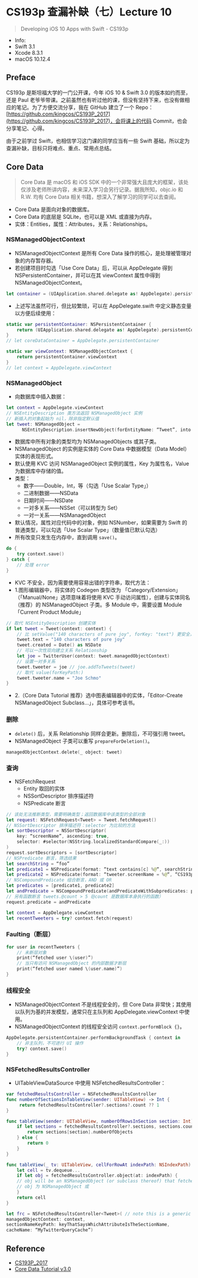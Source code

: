 # CS193p 查漏补缺（七）Lecture 10

> Developing iOS 10 Apps with Swift - CS193p

- Info:
 - Swift 3.1
 - Xcode 8.3.1
 - macOS 10.12.4

## Preface

CS193p 是斯坦福大学的一门公开课，今年 iOS 10 & Swift 3.0 的版本如约而至，还是 Paul 老爷爷带课。之前虽然也有听过他的课，但没有坚持下来，也没有做相应的笔记。为了方便交流分享，我在 GitHub 建立了一个 Repo：[https://github.com/kingcos/CS193P_2017](https://github.com/kingcos/CS193P_2017)，会将课上的代码 Commit，也会分享笔记、心得。

由于之前学过 Swift，也相信学习这门课的同学应当有一些 Swift 基础，所以定为查漏补缺，目标只将难点、重点、常用点总结。

## Core Data

> Core Data 是 macOS 和 iOS SDK 中的一个非常强大且庞大的框架，该处仅涉及老师所讲内容，未来深入学习会另行记录。据我所知，objc.io 和 R.W. 均有 Core Data 相关书籍，想深入了解学习的同学可以去查阅。

- Core Data 是面向对象的数据库。
- Core Data 的底层是 SQLite，也可以是 XML 或直接为内存。
- 实体：Entities，属性：Attributes，关系：Relationships。

### NSManagedObjectContext

- NSManagedObjectContext 是所有 Core Data 操作的核心，是处理被管理对象的内存暂存器。
- 若创建项目时勾选「Use Core Data」后，可以从 AppDelegate 得到 NSPersistentContainer，并可以在其 viewContext 属性中得到 NSManagedObjectContext。

```Swift
let container = (UIApplication.shared.delegate as! AppDelegate).persistentContainer let context: NSManagedObjectContext = container.viewContext
```

- 上述写法虽然可行，但比较繁琐，可以在 AppDelegate.swift 中定义静态变量以方便后续使用：

```Swift
static var persistentContainer: NSPersistentContainer {
    return (UIApplication.shared.delegate as! AppDelegate).persistentContainer
}
// let coreDataContainer = AppDelegate.persistentContainer

static var viewContext: NSManagedObjectContext {
    return persistentContainer.viewContext
}
// let context = AppDelegate.viewContext
```

### NSManagedObject

- 向数据库中插入数据：

```Swift
let context = AppDelegate.viewContext
// NSEntityDescription 类方法返回 NSManagedObject 实例
// 新插入的对象起始为 nil，除非指定默认值
let tweet: NSManagedObject =
      NSEntityDescription.insertNewObject(forEntityName: “Tweet”, into: context)
```

- 数据库中所有对象的类型均为 NSManagedObjects 或其子类。
- NSManagedObject 的实例是实体的 Core Data 中数据模型（Data Model）实体的表现形式。
- 默认使用 KVC 访问 NSManagedObject 实例的属性，Key 为属性名，Value 为数据库中存储的值。
- 类型：
  - 数字——Double，Int，等（勾选「Use Scalar Type」）
  - 二进制数据——NSData
  - 日期时间——NSDate
  - 一对多关系——NSSet（可以转型为 Set<NSManagedObject>）
  - 一对一关系——NSManagedObject
- 默认情况，属性对应代码中的对象，例如 NSNumber，如果需要为 Swift 的普通类型，可以勾选「Use Scalar Type」（数量值已默认勾选）
- 所有改变只发生在内存中，直到调用 `save()`。

```Swift
do {
    try context.save()
} catch {
    // 处理 error
}
```

- KVC 不安全，因为需要使用容易出错的字符串，取代方法：
- 1.图形编辑器中，将实体的 Codegen 类型改为 「Category/Extension」（「Manual/None」选项意味着将使用 KVC 手动访问属性），创建与实体同名（推荐）的 NSManagedObject 子类。多 Module 中，需要设置 Module「Current Product Module」

```Swift
// 取代 NSEntityDescription 创建实体
if let tweet = Tweet(context: context) {
    // 比 setValue("140 characters of pure joy", forKey: "text") 更安全，美观
    tweet.text = "140 characters of pure joy"
    tweet.created = Date() as NSDate
    // 可以一次性双向建立关系 Relationship
    let joe = TwitterUser(context: tweet.managedObjectContext)
    // 设置一对多关系
    tweet.tweeter = joe // joe.addToTweets(tweet)
    // 取代 value(forKeyPath:)
    tweet.tweeter.name = "Joe Schmo"
}
```

- 2.（Core Data Tutorial 推荐）选中图表编辑器中的实体，「Editor-Create NSManagedObject Subclass...」，具体可参考该书。

### 删除

- `delete()` 后，关系 Relationship 同样会更新。删除后，不可强引用 tweet。
- NSManagedObject 子类可以重写 `prepareForDeletion()`。

```Swift
managedObjectContext.delete(_ object: tweet)
```

### 查询

- NSFetchRequest
  - Entity 取回的实体
  - NSSortDescriptor 排序描述符
  - NSPredicate 断言

```Swift
// 该处无法推断类型，需要明确类型；返回数据库中该类型的全部对象
let request: NSFetchRequest<Tweet> = Tweet.fetchRequest()
// NSSortDescriptor 排序描述符：selector 为比较的方法
let sortDescriptor = NSSortDescriptor(
    key: “screenName”, ascending: true,
    selector: #selector(NSString.localizedStandardCompare(_:))
)
request.sortDescriptors = [sortDescriptor]
// NSPredicate 断言，筛选结果
let searchString = “foo”
let predicate1 = NSPredicate(format: “text contains[c] %@“, searchString)
let predicate2 = NSPredicate(format: “tweeter.screenName = %@“, “CS193p”)
// NSCompoundPredicate 组合断言，AND 或 OR
let predicates = [predicate1, predicate2]
let andPredicate = NSCompoundPredicate(andPredicateWithSubpredicates: predicates)
// 另有函数断言 tweets.@count > 5（@count 是数据库本身执行的函数）
request.predicate = andPredicate

let context = AppDelegate.viewContext
let recentTweeters = try? context.fetch(request)
```

### Faulting（断层）

```Swift
for user in recentTweeters {
    // 未断层对象
    print(“fetched user \(user)”)
    // 当只有访问 NSManagedObject 的内部数据才断层
    print(“fetched user named \(user.name)”)
}
```

### 线程安全

- NSManagedObjectContext 不是线程安全的，但 Core Data 非常快；其使用以队列为基的并发模型，通常只在主队列和 AppDelegate.viewContext 中使用。
- NSManagedObjectContext 的线程安全访问 `context.performBlock {}`。

```Swift
AppDelegate.persistentContainer.performBackgroundTask { context in
    // 非主队列，不可进行 UI 操作
    try? context.save()
}
```

### NSFetchedResultsController

- UITableViewDataSource 中使用 NSFetchedResultsController：

```Swift
var fetchedResultsController = NSFetchedResultsController
func numberOfSectionsInTableView(sender: UITableView) -> Int {
     return fetchedResultsController?.sections?.count ?? 1
}

func tableView(sender: UITableView, numberOfRowsInSection section: Int) -> Int {
    if let sections = fetchedResultsController?.sections, sections.count > 0 {
        return sections[section].numberOfObjects
    } else {
        return 0
    }
}

func tableView(_ tv: UITableView, cellForRowAt indexPath: NSIndexPath) -> UITableViewCell {
    let cell = tv.dequeue...
    if let obj = fetchedResultsController.object(at: indexPath) {
    // obj will be an NSManagedObject (or subclass thereof) that fetches into this row
    // obj 为 NSManagedObject 或
    }
    return cell
}
```


```Swift
let frc = NSFetchedResultsController<Tweet>( // note this is a generic type fetchRequest: request,
managedObjectContext: context,
sectionNameKeyPath: keyThatSaysWhichAttributeIsTheSectionName,
cacheName: “MyTwitterQueryCache”)
```

## Reference

- [CS193P_2017](https://github.com/kingcos/CS193P_2017)
- [Core Data Tutorial v3.0](https://store.raywenderlich.com/products/core-data-by-tutorials)
